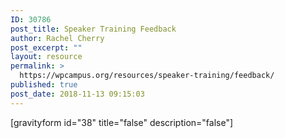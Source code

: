```yaml
---
ID: 30786
post_title: Speaker Training Feedback
author: Rachel Cherry
post_excerpt: ""
layout: resource
permalink: >
  https://wpcampus.org/resources/speaker-training/feedback/
published: true
post_date: 2018-11-13 09:15:03
---
```

[gravityform id="38" title="false" description="false"]